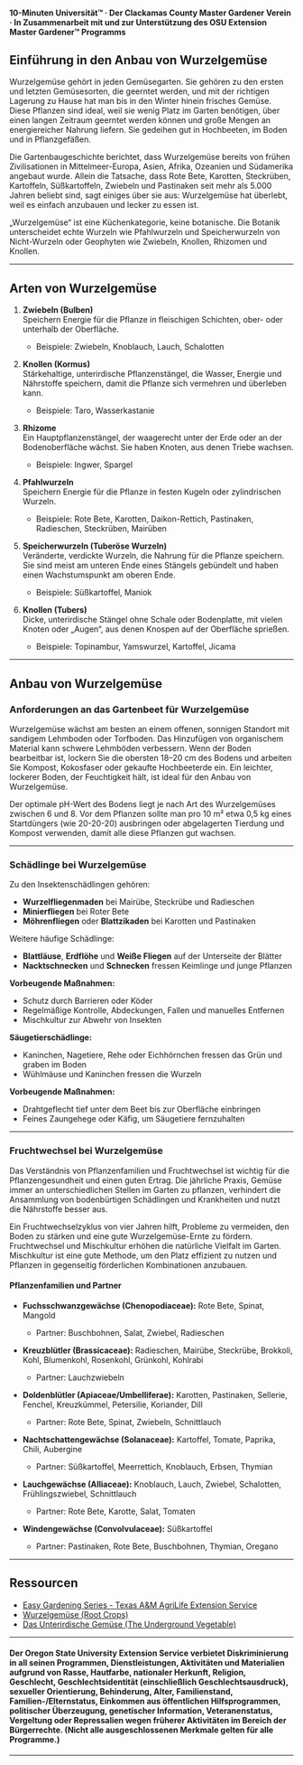 #### 10-Minuten Universität™ · Der Clackamas County Master Gardener Verein · In Zusammenarbeit mit und zur Unterstützung des OSU Extension Master Gardener™ Programms

## Einführung in den Anbau von Wurzelgemüse

Wurzelgemüse gehört in jeden Gemüsegarten. Sie gehören zu den ersten und letzten Gemüsesorten, die geerntet werden, und mit der richtigen Lagerung zu Hause hat man bis in den Winter hinein frisches Gemüse. Diese Pflanzen sind ideal, weil sie wenig Platz im Garten benötigen, über einen langen Zeitraum geerntet werden können und große Mengen an energiereicher Nahrung liefern. Sie gedeihen gut in Hochbeeten, im Boden und in Pflanzgefäßen.

Die Gartenbaugeschichte berichtet, dass Wurzelgemüse bereits von frühen Zivilisationen in Mittelmeer-Europa, Asien, Afrika, Ozeanien und Südamerika angebaut wurde. Allein die Tatsache, dass Rote Bete, Karotten, Steckrüben, Kartoffeln, Süßkartoffeln, Zwiebeln und Pastinaken seit mehr als 5.000 Jahren beliebt sind, sagt einiges über sie aus: Wurzelgemüse hat überlebt, weil es einfach anzubauen und lecker zu essen ist.

„Wurzelgemüse“ ist eine Küchenkategorie, keine botanische. Die Botanik unterscheidet echte Wurzeln wie Pfahlwurzeln und Speicherwurzeln von Nicht-Wurzeln oder Geophyten wie Zwiebeln, Knollen, Rhizomen und Knollen.

---

## Arten von Wurzelgemüse

1. **Zwiebeln (Bulben)**  
   Speichern Energie für die Pflanze in fleischigen Schichten, ober- oder unterhalb der Oberfläche.  
   - Beispiele: Zwiebeln, Knoblauch, Lauch, Schalotten

2. **Knollen (Kormus)**  
   Stärkehaltige, unterirdische Pflanzenstängel, die Wasser, Energie und Nährstoffe speichern, damit die Pflanze sich vermehren und überleben kann.  
   - Beispiele: Taro, Wasserkastanie

3. **Rhizome**  
   Ein Hauptpflanzenstängel, der waagerecht unter der Erde oder an der Bodenoberfläche wächst. Sie haben Knoten, aus denen Triebe wachsen.  
   - Beispiele: Ingwer, Spargel

4. **Pfahlwurzeln**  
   Speichern Energie für die Pflanze in festen Kugeln oder zylindrischen Wurzeln.  
   - Beispiele: Rote Bete, Karotten, Daikon-Rettich, Pastinaken, Radieschen, Steckrüben, Mairüben

5. **Speicherwurzeln (Tuberöse Wurzeln)**  
   Veränderte, verdickte Wurzeln, die Nahrung für die Pflanze speichern. Sie sind meist am unteren Ende eines Stängels gebündelt und haben einen Wachstumspunkt am oberen Ende.  
   - Beispiele: Süßkartoffel, Maniok

6. **Knollen (Tubers)**  
   Dicke, unterirdische Stängel ohne Schale oder Bodenplatte, mit vielen Knoten oder „Augen“, aus denen Knospen auf der Oberfläche sprießen.  
   - Beispiele: Topinambur, Yamswurzel, Kartoffel, Jicama

---

## Anbau von Wurzelgemüse

### Anforderungen an das Gartenbeet für Wurzelgemüse

Wurzelgemüse wächst am besten an einem offenen, sonnigen Standort mit sandigem Lehmboden oder Torfboden. Das Hinzufügen von organischem Material kann schwere Lehmböden verbessern. Wenn der Boden bearbeitbar ist, lockern Sie die obersten 18–20 cm des Bodens und arbeiten Sie Kompost, Kokosfaser oder gekaufte Hochbeeterde ein. Ein leichter, lockerer Boden, der Feuchtigkeit hält, ist ideal für den Anbau von Wurzelgemüse.

Der optimale pH-Wert des Bodens liegt je nach Art des Wurzelgemüses zwischen 6 und 8. Vor dem Pflanzen sollte man pro 10 m² etwa 0,5 kg eines Startdüngers (wie 20-20-20) ausbringen oder abgelagerten Tierdung und Kompost verwenden, damit alle diese Pflanzen gut wachsen.

---

### Schädlinge bei Wurzelgemüse

Zu den Insektenschädlingen gehören:
- **Wurzelfliegenmaden** bei Mairübe, Steckrübe und Radieschen
- **Minierfliegen** bei Roter Bete
- **Möhrenfliegen** oder **Blattzikaden** bei Karotten und Pastinaken

Weitere häufige Schädlinge:
- **Blattläuse**, **Erdflöhe** und **Weiße Fliegen** auf der Unterseite der Blätter
- **Nacktschnecken** und **Schnecken** fressen Keimlinge und junge Pflanzen

**Vorbeugende Maßnahmen:**
- Schutz durch Barrieren oder Köder
- Regelmäßige Kontrolle, Abdeckungen, Fallen und manuelles Entfernen
- Mischkultur zur Abwehr von Insekten

**Säugetierschädlinge:**
- Kaninchen, Nagetiere, Rehe oder Eichhörnchen fressen das Grün und graben im Boden
- Wühlmäuse und Kaninchen fressen die Wurzeln

**Vorbeugende Maßnahmen:**
- Drahtgeflecht tief unter dem Beet bis zur Oberfläche einbringen
- Feines Zaungehege oder Käfig, um Säugetiere fernzuhalten

---

### Fruchtwechsel bei Wurzelgemüse

Das Verständnis von Pflanzenfamilien und Fruchtwechsel ist wichtig für die Pflanzengesundheit und einen guten Ertrag. Die jährliche Praxis, Gemüse immer an unterschiedlichen Stellen im Garten zu pflanzen, verhindert die Ansammlung von bodenbürtigen Schädlingen und Krankheiten und nutzt die Nährstoffe besser aus.

Ein Fruchtwechselzyklus von vier Jahren hilft, Probleme zu vermeiden, den Boden zu stärken und eine gute Wurzelgemüse-Ernte zu fördern. Fruchtwechsel und Mischkultur erhöhen die natürliche Vielfalt im Garten. Mischkultur ist eine gute Methode, um den Platz effizient zu nutzen und Pflanzen in gegenseitig förderlichen Kombinationen anzubauen.

#### Pflanzenfamilien und Partner

- **Fuchsschwanzgewächse (Chenopodiaceae):** Rote Bete, Spinat, Mangold  
  - Partner: Buschbohnen, Salat, Zwiebel, Radieschen

- **Kreuzblütler (Brassicaceae):** Radieschen, Mairübe, Steckrübe, Brokkoli, Kohl, Blumenkohl, Rosenkohl, Grünkohl, Kohlrabi  
  - Partner: Lauchzwiebeln

- **Doldenblütler (Apiaceae/Umbelliferae):** Karotten, Pastinaken, Sellerie, Fenchel, Kreuzkümmel, Petersilie, Koriander, Dill  
  - Partner: Rote Bete, Spinat, Zwiebeln, Schnittlauch

- **Nachtschattengewächse (Solanaceae):** Kartoffel, Tomate, Paprika, Chili, Aubergine  
  - Partner: Süßkartoffel, Meerrettich, Knoblauch, Erbsen, Thymian

- **Lauchgewächse (Alliaceae):** Knoblauch, Lauch, Zwiebel, Schalotten, Frühlingszwiebel, Schnittlauch  
  - Partner: Rote Bete, Karotte, Salat, Tomaten

- **Windengewächse (Convolvulaceae):** Süßkartoffel  
  - Partner: Pastinaken, Rote Bete, Buschbohnen, Thymian, Oregano

---

## Ressourcen

- [Easy Gardening Series - Texas A&M AgriLife Extension Service](https://aggie-horticulture.tamu.edu/vegetable/easy-gardening-series/)
- [Wurzelgemüse (Root Crops)](https://ag.umass.edu/sites/ag.umass.edu/files/fact-sheets/pdf/root_crops.pdf)
- [Das Unterirdische Gemüse (The Underground Vegetable)](https://washingtoncountymastergardeners.org/wp-content/uploads/2024/04/Root-Crops-Vegetable-Underground.pdf)

---

#### Der Oregon State University Extension Service verbietet Diskriminierung in all seinen Programmen, Dienstleistungen, Aktivitäten und Materialien aufgrund von Rasse, Hautfarbe, nationaler Herkunft, Religion, Geschlecht, Geschlechtsidentität (einschließlich Geschlechtsausdruck), sexueller Orientierung, Behinderung, Alter, Familienstand, Familien-/Elternstatus, Einkommen aus öffentlichen Hilfsprogrammen, politischer Überzeugung, genetischer Information, Veteranenstatus, Vergeltung oder Repressalien wegen früherer Aktivitäten im Bereich der Bürgerrechte. (Nicht alle ausgeschlossenen Merkmale gelten für alle Programme.)
---